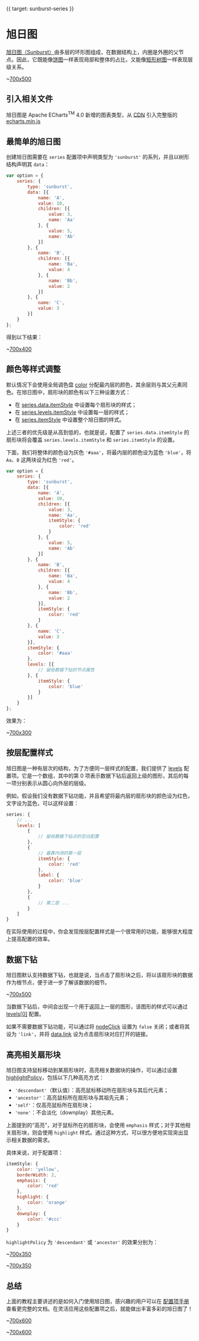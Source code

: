 {{ target: sunburst-series }}

# 旭日图

[旭日图（Sunburst）](https://en.wikipedia.org/wiki/Pie_chart#Ring_chart_/_Sunburst_chart_/_Multilevel_pie_chart)由多层的环形图组成，在数据结构上，内圈是外圈的父节点。因此，它既能像[饼图](option.html#series-pie)一样表现局部和整体的占比，又能像[矩形树图](option.html#series-treemap)一样表现层级关系。

~[700x500](${galleryViewPath}sunburst-monochrome&edit=1&reset=1)

## 引入相关文件

旭日图是 Apache ECharts<sup>TM</sup> 4.0 新增的图表类型，从 [CDN](https://www.jsdelivr.com/package/npm/echarts) 引入完整版的 [echarts.min.js](https://cdn.jsdelivr.net/npm/echarts/dist/echarts.min.js)

## 最简单的旭日图

创建旭日图需要在 `series` 配置项中声明类型为 `'sunburst'` 的系列，并且以树形结构声明其 `data`：

```js
var option = {
    series: {
        type: 'sunburst',
        data: [{
            name: 'A',
            value: 10,
            children: [{
                value: 3,
                name: 'Aa'
            }, {
                value: 5,
                name: 'Ab'
            }]
        }, {
            name: 'B',
            children: [{
                name: 'Ba',
                value: 4
            }, {
                name: 'Bb',
                value: 2
            }]
        }, {
            name: 'C',
            value: 3
        }]
    }
};
```

得到以下结果：

~[700x400](${galleryViewPath}doc-example/sunburst-simple&edit=1&reset=1)

## 颜色等样式调整

默认情况下会使用全局调色盘 [color](option.html#color) 分配最内层的颜色，其余层则与其父元素同色。在旭日图中，扇形块的颜色有以下三种设置方式：

+ 在 [series.data.itemStyle](option.html#series-sunburst.data.itemStyle) 中设置每个扇形块的样式；
+ 在 [series.levels.itemStyle](option.html#series-sunburst.levels.itemStyle) 中设置每一层的样式；
+ 在 [series.itemStyle](option.html#series-sunburst.itemStyle) 中设置整个旭日图的样式。

上述三者的优先级是从高到低的，也就是说，配置了 `series.data.itemStyle` 的扇形块将会覆盖 `series.levels.itemStyle` 和 `series.itemStyle` 的设置。

下面，我们将整体的颜色设为灰色 `'#aaa'`，将最内层的颜色设为蓝色 `'blue'`，将 `Aa`、`B` 这两块设为红色 `'red'`。

```js
var option = {
    series: {
        type: 'sunburst',
        data: [{
            name: 'A',
            value: 10,
            children: [{
                value: 3,
                name: 'Aa',
                itemStyle: {
                    color: 'red'
                }
            }, {
                value: 5,
                name: 'Ab'
            }]
        }, {
            name: 'B',
            children: [{
                name: 'Ba',
                value: 4
            }, {
                name: 'Bb',
                value: 2
            }],
            itemStyle: {
                color: 'red'
            }
        }, {
            name: 'C',
            value: 3
        }],
        itemStyle: {
            color: '#aaa'
        },
        levels: [{
            // 留给数据下钻的节点属性
        }, {
            itemStyle: {
                color: 'blue'
            }
        }]
    }
};
```

效果为：

~[700x300](${galleryViewPath}doc-example/sunburst-color&edit=1&reset=1)


## 按层配置样式

旭日图是一种有层次的结构，为了方便同一层样式的配置，我们提供了 [levels](option.html#series-sunburst.levels) 配置项。它是一个数组，其中的第 0 项表示数据下钻后返回上级的图形，其后的每一项分别表示从圆心向外层的层级。

例如，假设我们没有数据下钻功能，并且希望将最内层的扇形块的颜色设为红色，文字设为蓝色，可以这样设置：

```js
series: {
    // ...
    levels: [
        {
            // 留给数据下钻点的空白配置
        },
        {
            // 最靠内测的第一层
            itemStyle: {
                color: 'red'
            },
            label: {
                color: 'blue'
            }
        },
        {
            // 第二层 ...
        }
    ]
}
```

在实际使用的过程中，你会发现按层配置样式是一个很常用的功能，能够很大程度上提高配置的效率。


## 数据下钻

旭日图默认支持数据下钻，也就是说，当点击了扇形块之后，将以该扇形块的数据作为根节点，便于进一步了解该数据的细节。

~[700x500](${galleryViewPath}sunburst-simple&edit=1&reset=1)

当数据下钻后，中间会出现一个用于返回上一层的图形，该图形的样式可以通过 [levels[0]](option.html#series-sunburst.levels) 配置。

如果不需要数据下钻功能，可以通过将 [nodeClick](option.html#series-sunburst.nodeClick) 设置为 `false` 关闭；或者将其设为 `'link'`，并将 [data.link](option.html#series-sunburst.data.link) 设为点击扇形块对应打开的链接。


## 高亮相关扇形块

旭日图支持鼠标移动到某扇形块时，高亮相关数据块的操作，可以通过设置 [highlightPolicy](option.html#series-sunburst.highlightPolicy)，包括以下几种高亮方式：

+ `'descendant'`（默认值）：高亮鼠标移动所在扇形块与其后代元素；
+ `'ancestor'`：高亮鼠标所在扇形块与其祖先元素；
+ `'self'`：仅高亮鼠标所在扇形块；
+ `'none'`：不会淡化（downplay）其他元素。

上面提到的“高亮”，对于鼠标所在的扇形块，会使用 `emphasis` 样式；对于其他相关扇形块，则会使用 `highlight` 样式。通过这种方式，可以很方便地实现突出显示相关数据的需求。

具体来说，对于配置项：

```js
itemStyle: {
    color: 'yellow',
    borderWidth: 2,
    emphasis: {
        color: 'red'
    },
    highlight: {
        color: 'orange'
    },
    downplay: {
        color: '#ccc'
    }
}
```

`highlightPolicy` 为 `'descendant'` 或 `'ancestor'` 的效果分别为：

~[700x350](${galleryViewPath}doc-example/sunburst-highlight-descendant&edit=1&reset=1)

~[700x350](${galleryViewPath}doc-example/sunburst-highlight-ancestor&edit=1&reset=1)

## 总结

上面的教程主要讲述的是如何入门使用旭日图，感兴趣的用户可以在 [配置项手册](option.html#series-sunburst) 查看更完整的文档。在灵活应用这些配置项之后，就能做出丰富多彩的旭日图了！

~[700x600](${galleryViewPath}sunburst-book&edit=1&reset=1)

~[700x600](${galleryViewPath}sunburst-drink&edit=1&reset=1)




